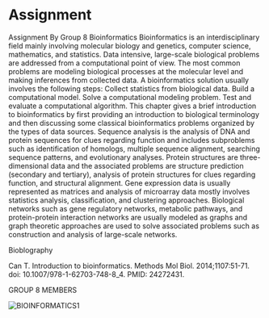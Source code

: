 # Assignment
Assignment By Group 8 Bioinformatics
Bioinformatics is an interdisciplinary field mainly involving molecular biology and genetics, computer science, mathematics, and statistics. Data intensive, large-scale biological problems are addressed from a computational point of view. The most common problems are modeling biological processes at the molecular level and making inferences from collected data. A bioinformatics solution usually involves the following steps: Collect statistics from biological data. Build a computational model. Solve a computational modeling problem. Test and evaluate a computational algorithm. This chapter gives a brief introduction to bioinformatics by first providing an introduction to biological terminology and then discussing some classical bioinformatics problems organized by the types of data sources. Sequence analysis is the analysis of DNA and protein sequences for clues regarding function and includes subproblems such as identification of homologs, multiple sequence alignment, searching sequence patterns, and evolutionary analyses. Protein structures are three-dimensional data and the associated problems are structure prediction (secondary and tertiary), analysis of protein structures for clues regarding function, and structural alignment. Gene expression data is usually represented as matrices and analysis of microarray data mostly involves statistics analysis, classification, and clustering approaches. Biological networks such as gene regulatory networks, metabolic pathways, and protein-protein interaction networks are usually modeled as graphs and graph theoretic approaches are used to solve associated problems such as construction and analysis of large-scale networks.

Bioblography

Can T. Introduction to bioinformatics. Methods Mol Biol. 2014;1107:51-71. doi: 10.1007/978-1-62703-748-8_4. PMID: 24272431.

GROUP 8 MEMBERS

![BIOINFORMATICS1](https://user-images.githubusercontent.com/94997950/143768611-a3e81d6d-c47d-42be-b6c1-04ca781c3b7c.png)


















